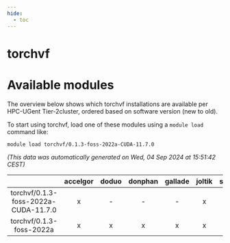 ```yaml
---
hide:
  - toc
---
```


torchvf
=======

# Available modules


The overview below shows which torchvf installations are available per HPC-UGent Tier-2cluster, ordered based on software version (new to old).

To start using torchvf, load one of these modules using a `module load` command like:

```shell
module load torchvf/0.1.3-foss-2022a-CUDA-11.7.0
```

*(This data was automatically generated on Wed, 04 Sep 2024 at 15:51:42 CEST)*  

| |accelgor|doduo|donphan|gallade|joltik|shinx|skitty|
| :---: | :---: | :---: | :---: | :---: | :---: | :---: | :---: |
|torchvf/0.1.3-foss-2022a-CUDA-11.7.0|x|-|-|-|x|-|-|
|torchvf/0.1.3-foss-2022a|x|x|x|x|x|-|x|
